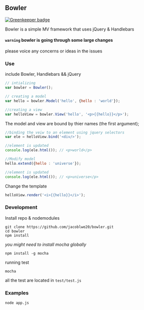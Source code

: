 ## Bowler

[![Greenkeeper badge](https://badges.greenkeeper.io/jcblw/bowler.svg)](https://greenkeeper.io/)

Bowler is a simple MV framework that uses jQuery & Handlebars

#### `warning` bowler is going through some large changes

please voice any concerns or ideas in the issues

### Use

include Bowler, Handlebars && jQuery

``` javascript
// intializing
var bowler = Bowler();

// creating a model
var hello = bowler.Model('hello', {hello : 'world'});

//creating a view
var helloView = bowler.View('hello', '<p>{{hello}}</p>');
```
The model and view are bound by thier names (the first argument);

```javascript
//binding the veiw to an element using jquery selectors
var ele = helloView.bind('<div/>');

//element is updated
console.log(ele.html()); // <p>world</p>

//Modify model
hello.extend({hello : 'universe'});

//element is updated
console.log(ele.html()); // <p>universe</p>
```
Change the template

```javascript
helloView.render('<i>{{hello}}</i>');
```	

### Development

Install repo & nodemodules

```shell
git clone https://github.com/jacoblwe20/bowler.git
cd bowler
npm install
```
_you might need to install mocha globally_

```shell
npm install -g mocha
```
running test

```shell
mocha
```

all the test are located in `test/test.js`

### Examples

```shell
node app.js
```


